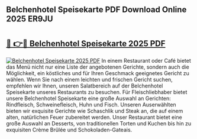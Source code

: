## Belchenhotel Speisekarte PDF Download Online 2025 ER9JU

# <h2><a href="http://gcc4l0m.nevu.top/?p=Belchenhotel+Speisekarte">🔗 👉🔴 Belchenhotel Speisekarte 2025 PDF</a></h2>

[![Belchenhotel Speisekarte 2025 PDF](https://i.imgur.com/dBaPXMq.png)](http://gcc4l0m.nevu.top/?p=Belchenhotel+Speisekarte)
In einem Restaurant oder Café bietet das Menü nicht nur eine Liste der angebotenen Gerichte, sondern auch die Möglichkeit, ein köstliches und für Ihren Geschmack geeignetes Gericht zu wählen. Wenn Sie nach einem leichten und frischen Gericht suchen, empfehlen wir Ihnen, unseren Salatbereich auf der Belchenhotel Speisekarte unseres Restaurants zu besuchen. Für Fleischliebhaber bietet unsere Belchenhotel Speisekarte eine große Auswahl an Gerichten: Rindfleisch, Schweinefleisch, Huhn und Fisch. Unseren Auserwählten bieten wir exquisite Gerichte wie Schaschlik und Steak an, die auf einem alten, natürlichen Feuer zubereitet werden. Unser Restaurant bietet eine große Auswahl an Desserts, von traditionellen Torten und Kuchen bis hin zu exquisiten Crème Brûlée und Schokoladen-Gateais.
